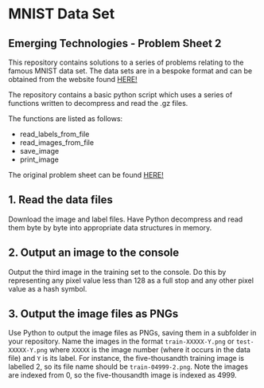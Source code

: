 # MNIST Data Set

## Emerging Technologies - Problem Sheet 2

This repository contains solutions to a series of problems relating to the famous MNIST data set. The data sets are in a
bespoke format and can be obtained from the website found [HERE!](http://yann.lecun.com/exdb/mnist/)

The repository contains a basic python script which uses a series of functions written to decompress and read the .gz files.

The functions are listed as follows:

- read_labels_from_file
- read_images_from_file
- save_image
- print_image

The original problem sheet can be found [HERE!](https://emerging-technologies.github.io/problems/mnist.html)


## 1. Read the data files
Download the image and label files.
Have Python decompress and read them byte by byte into appropriate data structures in memory.

## 2. Output an image to the console
Output the third image in the training set to the console.
Do this by representing any pixel value less than 128 as a full stop and any other pixel value as a hash symbol.

## 3. Output the image files as PNGs
Use Python to output the image files as PNGs, saving them in a subfolder in your repository.
Name the images in the format `train-XXXXX-Y.png` or `test-XXXXX-Y.png` where `XXXXX` is the image number (where it
occurs in the data file) and `Y` is its label.
For instance, the five-thousandth training image is labelled 2, so its file name should be `train-04999-2.png`.
Note the images are indexed from 0, so the five-thousandth image is indexed as 4999.
